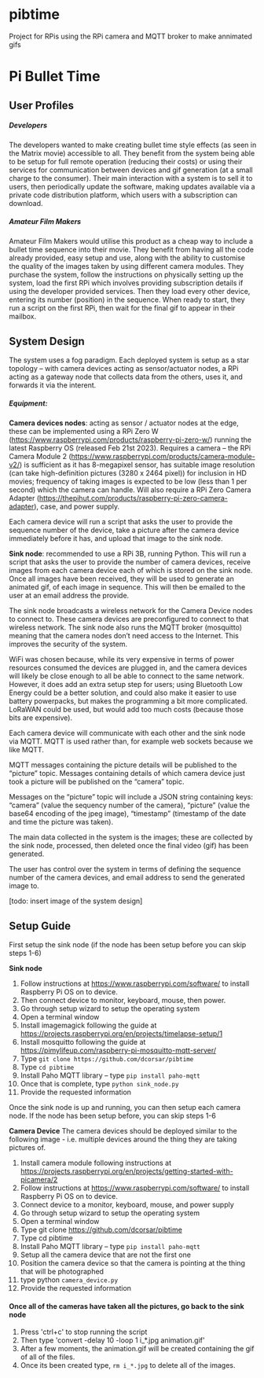  # pibtime

Project for RPis using the RPi camera and MQTT broker to make annimated gifs


# Pi Bullet Time


## User Profiles


##### Developers


The developers wanted to make creating bullet time style effects (as seen in the Matrix movie) accessible to all. They benefit from the system being able to be setup for full remote operation (reducing their costs) or using their services for communication between devices and gif generation (at a small charge to the consumer). Their main interaction with a system is to sell it to users, then periodically update the software, making updates available via a private code distribution platform, which users with a subscription can download. 


##### Amateur Film Makers

Amateur Film Makers would utilise this product as a cheap way to include a bullet time sequence into their movie. They benefit from having all the code already provided, easy setup and use, along with the ability to customise the quality of the images taken by using different camera modules. They purchase the system, follow the instructions on physically setting up the system, load the first RPi which involves providing subscription details if using the developer provided services. Then they load every other device, entering its number (position) in the sequence. When ready to start, they run a script on the first RPi, then wait for the final gif to appear in their mailbox.


## System Design 


The system uses a fog paradigm. Each deployed system is setup as a star topology – with camera devices acting as sensor/actuator nodes, a RPi acting as a gateway node that collects data from the others, uses it, and forwards it via the interent. 


##### Equipment:

**Camera devices nodes**: acting as sensor / actuator nodes at the edge, these can be implemented using a RPi Zero W (https://www.raspberrypi.com/products/raspberry-pi-zero-w/) running the latest Raspberry OS (released Feb 21st 2023). Requires a camera – the RPi Camera Module 2 (https://www.raspberrypi.com/products/camera-module-v2/) is sufficient as it has 8-megapixel sensor, has suitable image resolution (can take high-definition pictures (3280 x 2464 pixel)) for inclusion in HD movies; frequency of taking images is expected to be low (less than 1 per second) which the camera can handle. Will also require a RPi Zero Camera Adapter (https://thepihut.com/products/raspberry-pi-zero-camera-adapter), case, and power supply. 

Each camera device will run a script that asks the user to provide the sequence number of the device, take a picture after the camera device immediately before it has, and upload that image to the sink node. 

**Sink node**: recommended to use a RPi 3B, running Python. This will run a script that asks the user to provide the number of camera devices, receive images from each camera device each of which is stored on the sink node. Once all images have been received, they will be used to generate an animated gif, of each image in sequence. This will then be emailed to the user at an email address the provide.

The sink node broadcasts a wireless network for the Camera Device nodes to connect to. These camera devices are preconfigured to connect to that wireless network. The sink node also runs the MQTT broker (mosquitto) meaning that the camera nodes don’t need access to the Internet. This improves the security of the system. 


WiFi was chosen because, while its very expensive in terms of power resources consumed the devices are plugged in, and the camera devices will likely be close enough to all be able to connect to the same network. However, it does add an extra setup step for users; using Bluetooth Low Energy could be a better solution, and could also make it easier to use battery powerpacks, but makes the programming a bit more complicated. LoRaWAN could be used, but would add too much costs (because those bits are expensive).

Each camera device will communicate with each other and the sink node via MQTT. MQTT is used rather than, for example web sockets because we like MQTT.


MQTT messages containing the picture details will be published to the “picture” topic. Messages containing details of which camera device just took a picture will be published on the “camera” topic.

Messages on the “picture” topic will include a JSON string containing keys: “camera” (value the sequency number of the camera), “picture” (value the base64 encoding of the jpeg image), “timestamp” (timestamp of the date and time the picture was taken). 

The main data collected in the system is the images; these are collected by the sink node, processed, then deleted once the final video (gif) has been generated.

The user has control over the system in terms of defining the sequence number of the camera devices, and email address to send the generated image to.

[todo: insert image of the system design]

## Setup Guide

First setup the sink node (if the node has been setup before you can skip steps 1-6)

**Sink node**

1. Follow instructions at https://www.raspberrypi.com/software/ to install Raspberry Pi OS on to device.
2. Then connect device to monitor, keyboard, mouse, then power.
3. Go through setup wizard to setup the operating system
4. Open a terminal window
5. Install imagemagick following the guide at https://projects.raspberrypi.org/en/projects/timelapse-setup/1
6. Install mosquitto following the guide at https://pimylifeup.com/raspberry-pi-mosquitto-mqtt-server/
7. Type `git clone https://github.com/dcorsar/pibtime`
8. Type `cd pibtime`
9. Install Paho MQTT library – type `pip install paho-mqtt`
10. Once that is complete, type `python sink_node.py`
11. Provide the requested information

Once the sink node is up and running, you can then setup each camera node. If the node has been setup before, you can skip steps 1-6

**Camera Device**
The camera devices should be deployed similar to the following image - i.e. multiple devices around the thing they are taking pictures of.



1. Install camera module following instructions at https://projects.raspberrypi.org/en/projects/getting-started-with-picamera/2
2. Follow instructions at https://www.raspberrypi.com/software/ to install Raspberry Pi OS on to device. 
3. Connect device to a monitor, keyboard, mouse, and power supply
4. Go through setup wizard to setup the operating system
5. Open a terminal window
6. Type git clone https://github.com/dcorsar/pibtime
7. Type cd pibtime
8. Install Paho MQTT library – type `pip install paho-mqtt`
9. Setup all the camera device that are not the first one 
10. Position the camera device so that the camera is pointing at the thing that will be photographed
11. type python `camera_device.py` 
12. Provide the requested information

#### Once all of the cameras have taken all the pictures, go back to the sink node
1.	Press 'ctrl+c' to stop running the script
2.	Then type 'convert -delay 10 -loop 1 i_*.jpg animation.gif' 
3.	After a few moments, the animation.gif will be created containing the gif of all of the files.  
4.	Once its been created type, `rm i_*.jpg` to delete all of the images.

